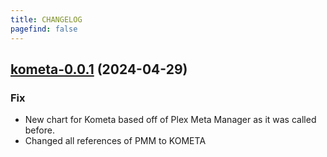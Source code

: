 ```yaml
---
title: CHANGELOG
pagefind: false
---
```


## [kometa-0.0.1](https://github.com/truecharts/charts/compare/kometa-0.0.1) (2024-04-29)

### Fix

- New chart for Kometa based off of Plex Meta Manager as it was called before.
- Changed all references of PMM to KOMETA
